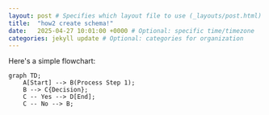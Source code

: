 ```yaml
---
layout: post # Specifies which layout file to use (_layouts/post.html)
title:  "how2 create schema!"
date:   2025-04-27 10:01:00 +0000 # Optional: specific time/timezone
categories: jekyll update # Optional: categories for organization
---
```


Here's a simple flowchart:

```mermaid
graph TD;
    A[Start] --> B(Process Step 1);
    B --> C{Decision};
    C -- Yes --> D[End];
    C -- No --> B;
